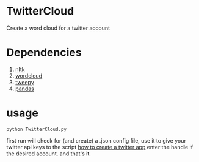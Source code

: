 # TwitterCloud
Create a word cloud for a twitter account

# Dependencies
1. [nltk](https://github.com/nltk/nltk)
2. [wordcloud](https://github.com/amueller/word_cloud)
3. [tweepy](https://github.com/tweepy/tweepy)
4. [pandas](https://github.com/pandas-dev/pandas)

# usage

` python TwitterCloud.py `

first run will check for (and create) a .json config file,
use it to give your twitter api keys to the script [how to create a twitter app](http://docs.inboundnow.com/guide/create-twitter-application/)
enter the handle if the desired account. and that's it.
